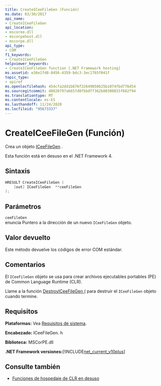 ```yaml
---
title: CreateICeeFileGen (Función)
ms.date: 03/30/2017
api_name:
- CreateICeeFileGen
api_location:
- mscoree.dll
- mscorpehost.dll
- mscorpe.dll
api_type:
- COM
f1_keywords:
- CreateICeeFileGen
helpviewer_keywords:
- CreateICeeFileGen function [.NET Framework hosting]
ms.assetid: e36e1fd8-8456-4359-bdc3-3ec1765f041f
topic_type:
- apiref
ms.openlocfilehash: 454cfa2dd1b676f32649050625b1074fbd776d54
ms.sourcegitcommit: d8020797a6657d0fbbdff362b80300815f682f94
ms.translationtype: MT
ms.contentlocale: es-ES
ms.lasthandoff: 11/24/2020
ms.locfileid: "95673337"
---
```

# <a name="createiceefilegen-function"></a>CreateICeeFileGen (Función)

Crea un objeto [ICeeFileGen](iceefilegen-class.md) .  
  
 Esta función está en desuso en el .NET Framework 4.  
  
## <a name="syntax"></a>Sintaxis  
  
```cpp  
HRESULT CreateICeeFileGen (  
    [out] ICeeFileGen  **ceeFileGen  
);  
```  
  
## <a name="parameters"></a>Parámetros  

 `ceeFileGen`  
 enuncia Puntero a la dirección de un nuevo `ICeeFileGen` objeto.  
  
## <a name="return-value"></a>Valor devuelto  

 Este método devuelve los códigos de error COM estándar.  
  
## <a name="remarks"></a>Comentarios  

 El `ICeeFileGen` objeto se usa para crear archivos ejecutables portables (PE) de Common Language Runtime (CLR).  
  
 Llame a la función [DestroyICeeFileGen (](destroyiceefilegen-function.md) para destruir el `ICeeFileGen` objeto cuando termine.  
  
## <a name="requirements"></a>Requisitos  

 **Plataformas:** Vea [Requisitos de sistema](../../get-started/system-requirements.md).  
  
 **Encabezado:** ICeeFileGen. h  
  
 **Biblioteca:** MSCorPE.dll  
  
 **.NET Framework versiones:**[!INCLUDE[net_current_v10plus](../../../../includes/net-current-v10plus-md.md)]  
  
## <a name="see-also"></a>Consulte también

- [Funciones de hospedaje de CLR en desuso](deprecated-clr-hosting-functions.md)
